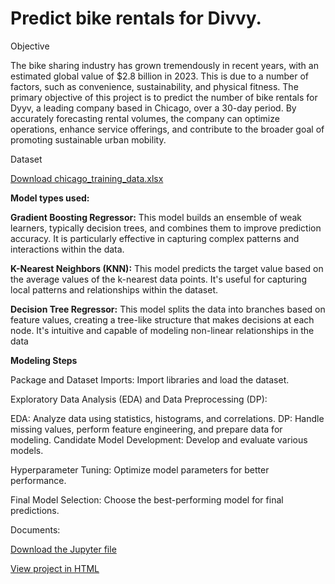 # Predict bike rentals for Divvy.

Objective 

The bike sharing industry has grown tremendously in recent years, with an estimated global value of $2.8 billion in 2023. This is due to a number of factors, such as convenience, sustainability, and physical fitness. The primary objective of this project is to predict the number of bike rentals for Dyyv, a leading company based in Chicago, over a 30-day period. By accurately forecasting rental volumes, the company can optimize operations, enhance service offerings, and contribute to the broader goal of promoting sustainable urban mobility.


Dataset

<a href="chicago_training_data.xlsx">Download chicago_training_data.xlsx</a>


**Model types used:**

**Gradient Boosting Regressor:** This model builds an ensemble of weak learners, typically decision trees, and combines them to improve prediction accuracy. It is particularly effective in capturing complex patterns and interactions within the data.

**K-Nearest Neighbors (KNN):** This model predicts the target value based on the average values of the k-nearest data points. It's useful for capturing local patterns and relationships within the dataset.

**Decision Tree Regressor:** This model splits the data into branches based on feature values, creating a tree-like structure that makes decisions at each node. It's intuitive and capable of modeling non-linear relationships in the data

**Modeling Steps**

Package and Dataset Imports: Import libraries and load the dataset.

Exploratory Data Analysis (EDA) and Data Preprocessing (DP):

EDA: Analyze data using statistics, histograms, and correlations.
DP: Handle missing values, perform feature engineering, and prepare data for modeling.
Candidate Model Development: Develop and evaluate various models.

Hyperparameter Tuning: Optimize model parameters for better performance.

Final Model Selection: Choose the best-performing model for final predictions.


Documents:

<a href="Rentals_prediction_Divvy.ipynb">Download the Jupyter file</a>

<a href="Rentals_prediction_Divvy.html">View project in HTML</a>



